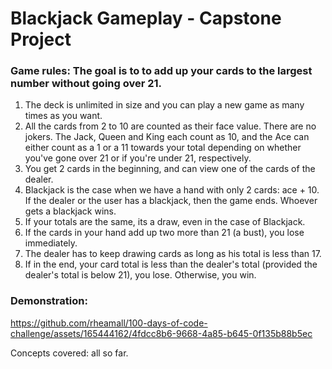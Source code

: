 # Blackjack Gameplay - Capstone Project

### Game rules: The goal is to to add up your cards to the largest number without going over 21.
1. The deck is unlimited in size and you can play a new game as many times as you want. 
2. All the cards from 2 to 10 are counted as their face value. There are no jokers. The Jack, Queen and King each count as 10, and the Ace can either count as a 1 or a 11 towards your total depending on whether you've gone over 21 or if you're under 21, respectively.
3. You get 2 cards in the beginning, and can view one of the cards of the dealer.
4. Blackjack is the case when we have a hand with only 2 cards: ace + 10. If the dealer or the user has a blackjack, then the game ends. Whoever gets a blackjack wins.
5. If your totals are the same, its a draw, even in the case of Blackjack.
6. If the cards in your hand add up two more than 21 (a bust), you lose immediately.
7. The dealer has to keep drawing cards as long as his total is less than 17.
8. If in the end, your card total is less than the dealer's total (provided the dealer's total is below 21), you lose. Otherwise, you win.

### Demonstration: 
https://github.com/rheamall/100-days-of-code-challenge/assets/165444162/4fdcc8b6-9668-4a85-b645-0f135b88b5ec

Concepts covered: all so far.
